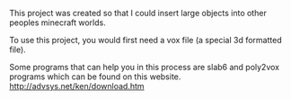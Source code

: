 This project was created so that I could insert large objects into other peoples minecraft worlds.

To use this project, you would first need a vox file (a special 3d formatted file).

Some programs that can help you in this process are slab6 and poly2vox programs which can be found on this website.
http://advsys.net/ken/download.htm
